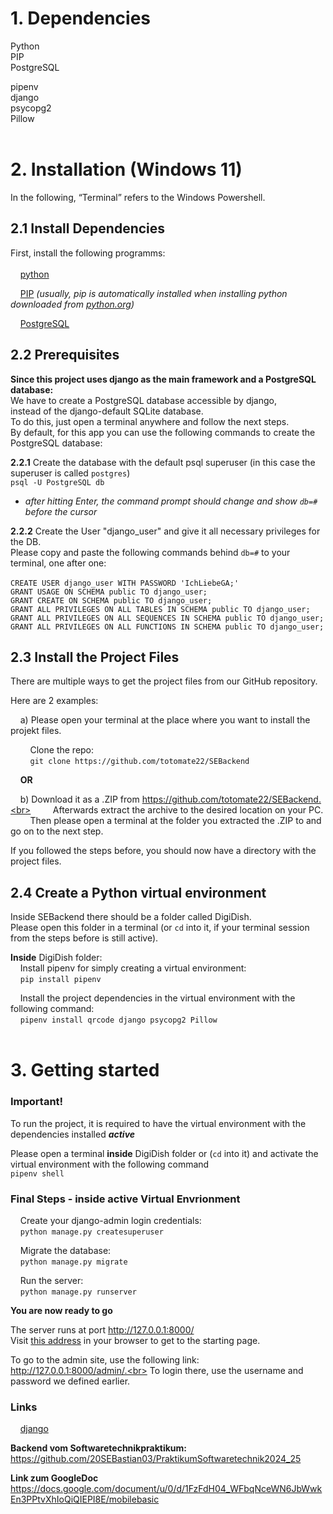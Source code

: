 # 1. Dependencies

Python<br>
PIP<br>
PostgreSQL<br>

pipenv<br>
django<br>
psycopg2<br>
Pillow<br><br>

# 2. Installation (Windows 11)

In the following, “Terminal” refers to the Windows Powershell.<br>

## 2.1 Install Dependencies

First, install the following programms:<br><br>
&nbsp;&nbsp;&nbsp;&nbsp;[python](https://www.python.org/downloads/)<br>

&nbsp;&nbsp;&nbsp;&nbsp;[PIP](https://pip.pypa.io/en/stable/installation/) 
*(usually, pip is automatically installed when installing python downloaded 
from [python.org](https://www.python.org/downloads/))*<br>

&nbsp;&nbsp;&nbsp;&nbsp;[PostgreSQL](https://sbp.enterprisedb.com/getfile.jsp?fileid=1259363)<br>

## 2.2 Prerequisites

**Since this project uses django as the main framework and a PostgreSQL database:**<br>
We have to create a PostgreSQL database accessible by django, <br> instead of the django-default SQLite database.<br>
To do this, just open a terminal anywhere and follow the next steps.<br>
By default, for this app you can use the following commands to create the PostgreSQL database:<br>

**2.2.1** Create the database with the default psql superuser (in this case the superuser is called `postgres`)<br>
  `psql -U PostgreSQL db`<br>
* *after hitting Enter, the command prompt should change and show `db=#` before the cursor*<br>

**2.2.2** Create the User "django_user" and give it all necessary privileges for the DB.<br>
Please copy and paste the following commands behind `db=#` to your terminal, one after one:<br><br>
  `CREATE USER django_user WITH PASSWORD 'IchLiebeGA;'`<br>
  `GRANT USAGE ON SCHEMA public TO django_user;`<br>
  `GRANT CREATE ON SCHEMA public TO django_user;`<br>
  `GRANT ALL PRIVILEGES ON ALL TABLES IN SCHEMA public TO django_user;`<br>
  `GRANT ALL PRIVILEGES ON ALL SEQUENCES IN SCHEMA public TO django_user;`<br>
  `GRANT ALL PRIVILEGES ON ALL FUNCTIONS IN SCHEMA public TO django_user;`<br>

## 2.3 Install the Project Files

There are multiple ways to get the project files from our GitHub repository.

Here are 2 examples:<br>

&nbsp;&nbsp;&nbsp;&nbsp;a) Please open your terminal at the place where you want to install the projekt files.<br>

&nbsp;&nbsp;&nbsp;&nbsp;&nbsp;&nbsp;&nbsp;&nbsp;Clone the repo:<br>
&nbsp;&nbsp;&nbsp;&nbsp;&nbsp;&nbsp;&nbsp;&nbsp;`git clone https://github.com/totomate22/SEBackend`<br>

&nbsp;&nbsp;&nbsp;&nbsp;**OR**

&nbsp;&nbsp;&nbsp;&nbsp;b) Download it as a .ZIP from https://github.com/totomate22/SEBackend.<br> 
&nbsp;&nbsp;&nbsp;&nbsp;&nbsp;&nbsp;&nbsp;&nbsp;Afterwards extract the archive to the desired location on your PC.<br>
&nbsp;&nbsp;&nbsp;&nbsp;&nbsp;&nbsp;&nbsp;&nbsp;Then please open a terminal at the folder you extracted the .ZIP to and go on to the next step.

If you followed the steps before, you should now have a directory with the project files.

## 2.4 Create a Python virtual environment

Inside SEBackend there should be a folder called DigiDish.<br>
Please open this folder in a terminal (or `cd` into it, if your terminal session from the steps before is still active).

**Inside** DigiDish folder:<br>
&nbsp;&nbsp;&nbsp;&nbsp;Install pipenv for simply creating a virtual environment:<br>
&nbsp;&nbsp;&nbsp;&nbsp;`pip install pipenv`

&nbsp;&nbsp;&nbsp;&nbsp;Install the project dependencies in the virtual environment with the following command:<br>
&nbsp;&nbsp;&nbsp;&nbsp;`pipenv install qrcode django psycopg2 Pillow`<br><br>


# 3. Getting started

### Important!<br>
To run the project, 
it is required to have the virtual environment with the dependencies installed ***active***<br>

Please open a terminal **inside** DigiDish folder or (`cd` into it)
and activate the virtual environment with the following command<br> `pipenv shell`<br>

### Final Steps - inside **active** Virtual Envrionment <br>

&nbsp;&nbsp;&nbsp;&nbsp;Create your django-admin login credentials:<br>
&nbsp;&nbsp;&nbsp;&nbsp;`python manage.py createsuperuser`

&nbsp;&nbsp;&nbsp;&nbsp;Migrate the database:<br>
&nbsp;&nbsp;&nbsp;&nbsp;`python manage.py migrate`

&nbsp;&nbsp;&nbsp;&nbsp;Run the server:<br>
&nbsp;&nbsp;&nbsp;&nbsp;`python manage.py runserver`

**You are now ready to go**

The server runs at port http://127.0.0.1:8000/<br>
Visit [this address](http://127.0.0.1:8000/) in your browser to get to the starting page.

To go to the admin site, use the following link:<br>http://127.0.0.1:8000/admin/.<br>
To login there, use the username and password we defined earlier.




### Links

&nbsp;&nbsp;&nbsp;&nbsp;[django](https://www.djangoproject.com/download/)<br>

**Backend vom Softwaretechnikpraktikum:**
https://github.com/20SEBastian03/PraktikumSoftwaretechnik2024_25

**Link zum GoogleDoc**
https://docs.google.com/document/u/0/d/1FzFdH04_WFbqNceWN6JbWwkEn3PPtvXhIoQiQIEPI8E/mobilebasic
